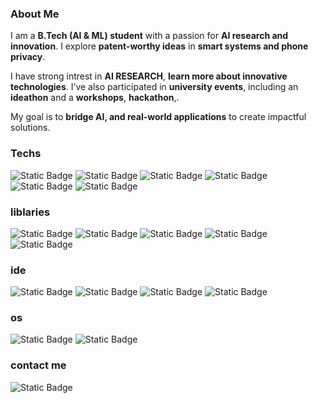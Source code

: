 ### **About Me**

I am a **B.Tech (AI & ML) student** with a passion for **AI research and innovation**. I explore **patent-worthy ideas** in **smart systems and phone privacy**.  

I have strong intrest in **AI RESEARCH**, **learn more about innovative technologies**. I’ve also participated in **university events**, including an **ideathon** and a **workshops**, **hackathon**,.  

My goal is to **bridge AI, and real-world applications** to create impactful solutions. 

### **Techs**
![Static Badge](https://img.shields.io/badge/Python-yellow?style=for-the-badge&logo=python&logoColor=%233776AB)
![Static Badge](https://img.shields.io/badge/MySQL-black?style=for-the-badge&logo=mysql&logoColor=%234479A1)
![Static Badge](https://img.shields.io/badge/CANVA-pink?style=for-the-badge&logo=canva&logoColor=%2300C4CC)
![Static Badge](https://img.shields.io/badge/FIGMA-blue?style=for-the-badge&logo=figma&logoColor=%23F24E1E)
![Static Badge](https://img.shields.io/badge/git-white?style=for-the-badge&logo=git&logoColor=%23F05032)
![Static Badge](https://img.shields.io/badge/github-grey?style=for-the-badge&logo=github&logoColor=%23181717)


### **liblaries**
![Static Badge](https://img.shields.io/badge/numpy-green?style=for-the-badge&logo=numpy&logoColor=%23013243)
![Static Badge](https://img.shields.io/badge/pandas-blue?style=for-the-badge&logo=pandas&logoColor=%23150458)
![Static Badge](https://img.shields.io/badge/scipy-red?style=for-the-badge&logo=scipy&logoColor=%238CAAE6)
![Static Badge](https://img.shields.io/badge/tensorflow-orange?style=for-the-badge&logo=tensorflow&logoColor=%238CAAE6)
![Static Badge](https://img.shields.io/badge/opencv-green?style=for-the-badge&logo=opencv&logoColor=%235C3EE8)

### **ide**
![Static Badge](https://img.shields.io/badge/colab-lightorange?style=for-the-badge&logo=googlecolab&logoColor=%23F9AB00)
![Static Badge](https://img.shields.io/badge/vscode-blue?style=for-the-badge&logo=vs-code&logoColor=%23F9AB00)
![Static Badge](https://img.shields.io/badge/jupyter-red?style=for-the-badge&logo=jupyter&logoColor=%23F37626)
![Static Badge](https://img.shields.io/badge/anaconda-white?style=for-the-badge&logo=anaconda&logoColor=%2344A833)

### **os**
![Static Badge](https://img.shields.io/badge/windows-blue?style=for-the-badge&logo=Windows&logoColor=%230085CA)
![Static Badge](https://img.shields.io/badge/macos-black?style=for-the-badge&logo=macos&logoColor=%23000000)

### **contact me**
![Static Badge](https://img.shields.io/badge/Linkedin-blue?style=for-the-badge&logoColor=%2309009B&link=https%3A%2F%2Fwww.linkedin.com%2Fin%2Flakshay-chhabra-)
